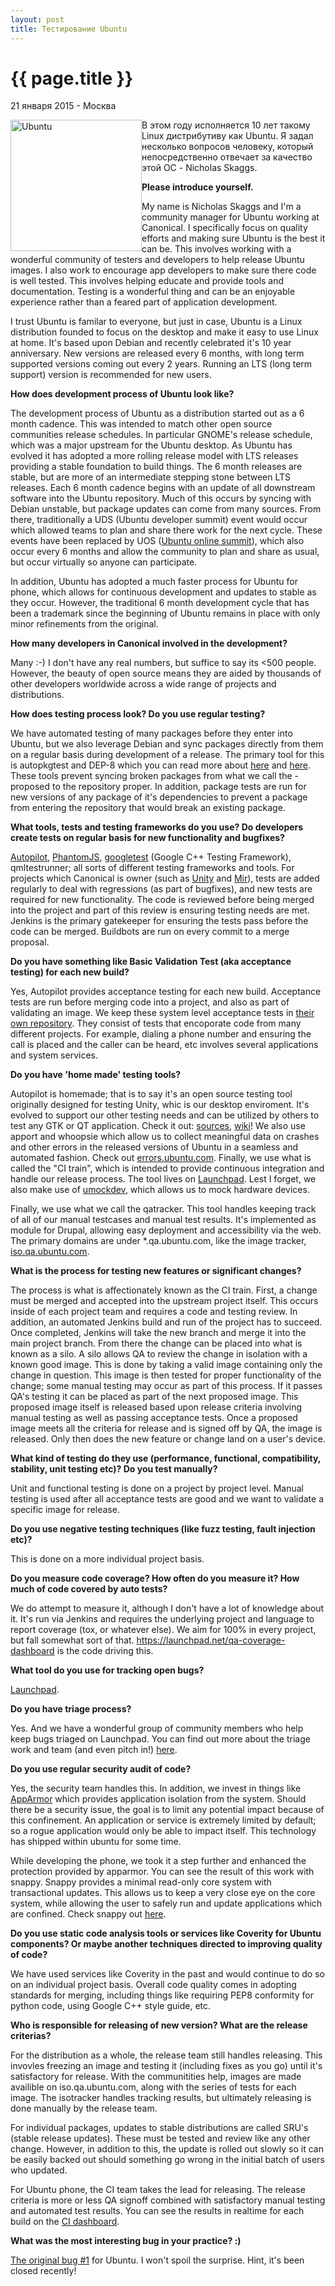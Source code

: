 ```yaml
---
layout: post
title: Тестирование Ubuntu
---
```


{{ page.title }}
================

<p class="meta">21 января 2015 - Москва</p>

<img src="http://blog.bronevichok.ru/images/logo-ubuntu.png" height="210" alt="Ubuntu" style="float:left">

В этом году исполняется 10 лет такому Linux дистрибутиву как Ubuntu.
Я задал несколько вопросов человеку, который непосредственно отвечает за качество этой ОС -
Nicholas Skaggs.

**Please introduce yourself.**

My name is Nicholas Skaggs and I'm a community manager for Ubuntu working
at Canonical. I specifically focus on quality efforts and making sure Ubuntu
is the best it can be. This involves working with a wonderful community
of testers and developers to help release Ubuntu images. I also work to
encourage app developers to make sure there code is well tested.
This involves helping educate and provide tools and documentation.
Testing is a wonderful thing and can be an enjoyable experience rather
than a feared part of application development.

I trust Ubuntu is familar to everyone, but just in case, Ubuntu is a Linux
distribution founded to focus on the desktop and make it easy to use Linux at home.
It's based upon Debian and recently celebrated it's 10 year anniversary.
New versions are released every 6 months, with long term supported versions
coming out every 2 years. Running an LTS (long term support) version
is recommended for new users.

**How does development process of Ubuntu look like?**

The development process of Ubuntu as a distribution started out
as a 6 month cadence. This was intended to match other open source
communities release schedules. In particular GNOME's release schedule,
which was a major upstream for the Ubuntu desktop. As Ubuntu has evolved
it has adopted a more rolling release model with LTS releases providing
a stable foundation to build things. The 6 month releases are stable,
but are more of an intermediate stepping stone between LTS releases.
Each 6 month cadence begins with an update of all downstream software
into the Ubuntu repository. Much of this occurs by syncing with Debian unstable,
but package updates can come from many sources. From there, traditionally
a UDS (Ubuntu developer summit) event would occur which allowed teams
to plan and share there work for the next cycle. These events have been
replaced by UOS ([Ubuntu online summit](http://summit.ubuntu.com)), which also
occur every 6 months and allow the community to plan and share as usual,
but occur virtually so anyone can participate.

In addition, Ubuntu has adopted a much faster process for Ubuntu for phone,
which allows for continuous development and updates to stable as they occur.
However, the traditional 6 month development cycle that has been a trademark
since the beginning of Ubuntu remains in place with only minor refinements from the original.


**How many developers in Canonical involved in the development?**

Many :-) I don't have any real numbers, but suffice to say its <500 people.
However, the beauty of open source means they are aided by thousands of
other developers worldwide across a wide range of projects and distributions.

**How does testing process look? Do you use regular testing?**

We have automated testing of many packages before they enter into Ubuntu,
but we also leverage Debian and sync packages directly from them
on a regular basis during development of a release. The primary tool
for this is autopkgtest and DEP-8 which you can read more about [here](http://packaging.ubuntu.com/html/auto-pkg-test.html) and [here](http://dep.debian.net/deps/dep8/).
These tools prevent syncing broken packages from what we call the -proposed
to the repository proper. In addition, package tests are run for new versions
of any package of it's dependencies to prevent a package from entering
the repository that would break an existing package.

**What tools, tests and testing frameworks do you use? Do developers
create tests on regular basis for new functionality and bugfixes?**

[Autopilot](https://wiki.ubuntu.com/Touch/Testing/Autopilot), [PhantomJS](http://phantomjs.org/),
[googletest](https://code.google.com/p/googletest/) (Google C++ Testing Framework),
qmltestrunner; all sorts of different testing frameworks and tools.
For projects which Canonical is owner (such as [Unity](https://unity.ubuntu.com/) and [Mir](http://unity.ubuntu.com/mir/)),
tests are added regularly to deal with regressions (as part of bugfixes),
and new tests are required for new functionality. The code is reviewed
before being merged into the project and part of this review is ensuring
testing needs are met. Jenkins is the primary gatekeeper for ensuring
the tests pass before the code can be merged. Buildbots are run
on every commit to a merge proposal.

**Do you have something like Basic Validation Test (aka acceptance testing)
for each new build?**

Yes, Autopilot provides acceptance testing for each new build.
Acceptance tests are run before merging code into a project,
and also as part of validating an image. We keep these system level acceptance
tests in [their own repository](https://launchpad.net/ubuntu-autopilot-tests).
They consist of tests that encoporate code from many different projects.
For example, dialing a phone number and ensuring the call is placed
and the caller can be heard, etc involves several applications and system services.

**Do you have 'home made' testing tools?**

Autopilot is homemade; that is to say it's an open source testing tool
originally designed for testing Unity, whic is our desktop enviroment.
It's evolved to support our other testing needs and can be utilized
by others to test any GTK or QT application.
Check it out: [sources](https://launchpad.net/autopilot), [wiki](https://wiki.ubuntu.com/Autopilot)!
We also use apport and whoopsie which allow us to collect meaningful data
on crashes and other errors in the released versions of Ubuntu in a seamless
and automated fashion. Check out [errors.ubuntu.com](http://errors.ubuntu.com/).
Finally, we use what is called the "CI train", which is intended to provide
continuous integration and handle our release process.
The tool lives on [Launchpad](http://launchpad.net/uci-engine).
Lest I forget, we also make use of [umockdev](https://github.com/martinpitt/umockdev),
which allows us to mock hardware devices.

Finally, we use what we call the qatracker. This tool handles keeping track
of all of our manual testcases and manual test results. It's implemented as module for Drupal,
allowing easy deployment and accessibility via the web. The primary domains
are under *.qa.ubuntu.com, like the image tracker, [iso.qa.ubuntu.com](http://iso.qa.ubuntu.com).

**What is the process for testing new features or significant changes?**

The process is what is affectionately known as the CI train.
First, a change must be merged and accepted into the upstream project itself.
This occurs inside of each project team and requires a code and testing review.
In addition, an automated Jenkins build and run of the project has to succeed.
Once completed, Jenkins will take the new branch and merge it into
the main project branch. From there the change can be placed into what
is known as a silo. A silo allows QA to review the change in isolation
with a known good image. This is done by taking a valid image containing
only the change in question. This image is then tested for proper
functionality of the change; some manual testing may occur as part of this process.
If it passes QA's testing it can be placed as part of the next proposed image.
This proposed image itself is released based upon release criteria
involving manual testing as well as passing acceptance tests. Once a proposed
image meets all the criteria for release and is signed off by QA,
the image is released. Only then does the new feature or change land on a user's device.

**What kind of testing do they use (performance, functional,
compatibility, stability, unit testing etc)? Do you test manually?**

Unit and functional testing is done on a project by project level.
Manual testing is used after all acceptance tests are good and we want
to validate a specific image for release.

**Do you use negative testing techniques (like fuzz testing, fault
injection etc)?**

This is done on a more individual project basis.

**Do you measure code coverage? How often do you measure it?
How much of code covered by auto tests?**

We do attempt to measure it, although I don't have a lot of knowledge about it.
It's run via Jenkins and requires the underlying project and language
to report coverage (tox, or whatever else). We aim for 100% in every project,
but fall somewhat sort of that. https://launchpad.net/qa-coverage-dashboard
is the code driving this.

**What tool do you use for tracking open bugs?**

[Launchpad](http://launchpad.net).

**Do you have triage process?**

Yes. And we have a wonderful group of community members who
help keep bugs triaged on Launchpad. You can find out more about
the triage work and team (and even pitch in!) [here](https://wiki.ubuntu.com/HelpingWithBugs).

**Do you use regular security audit of code?**

Yes, the security team handles this. In addition, we invest
in things like [AppArmor](https://wiki.ubuntu.com/AppArmor)
which provides application isolation from the system.
Should there be a security issue, the goal is to limit
any potential impact because of this confinement. An application or
service is extremely limited by default; so a rogue application
would only be able to impact itself. This technology has shipped
within ubuntu for some time.

While developing the phone, we took it a step further and enhanced
the protection provided by apparmor. You can see the result of
this work with snappy. Snappy provides a minimal read-only
core system with transactional updates. This allows us to keep a very close
eye on the core system, while allowing the user to safely run and update
applications which are confined. Check snappy out [here](https://ubuntu.com/snappy).

**Do you use static code analysis tools or services like Coverity for
Ubuntu components? Or maybe another techniques directed to improving quality of code?**

We have used services like Coverity in the past and would continue
to do so on an individual project basis. Overall code quality comes
in adopting standards for merging, including things like requiring PEP8
conformity for python code, using Google C++ style guide, etc.

**Who is responsible for releasing of new version? What are the release
criterias?**

For the distribution as a whole, the release team still handles releasing.
This invovles freezing an image and testing it (including fixes as you go)
until it's satisfactory for release. With the communitities help,
images are made availible on iso.qa.ubuntu.com, along with the
series of tests for each image. The isotracker handles tracking results,
but ultimately releasing is done manually by the release team.

For individual packages, updates to stable distributions are called SRU's
(stable release updates). These must be tested and review like any other change.
However, in addition to this, the update is rolled out slowly so it can be
easily backed out should something go wrong in the initial batch of users who updated.

For Ubuntu phone, the CI team takes the lead for releasing.
The release criteria is more or less QA signoff combined with satisfactory
manual testing and automated test results. You can see the results
in realtime for each build on the [CI dashboard](http://ci.ubuntu.com/).

**What was the most interesting bug in your practice? :)**

[The original bug #1](https://bugs.launchpad.net/ubuntu/+bug/1) for Ubuntu.
I won't spoil the surprise. Hint, it's been closed recently!
